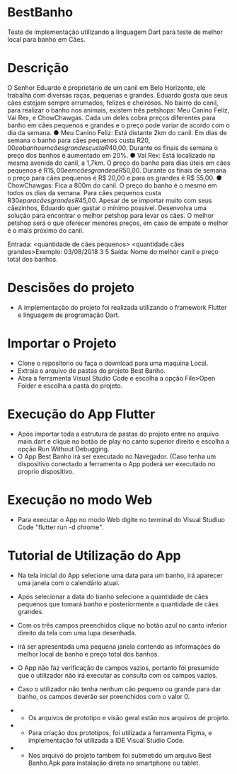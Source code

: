 # BestBanho
Teste de implementação utilizando a linguagem Dart para teste de melhor local para banho em Cães.


# Descrição
O Senhor Eduardo é proprietário de um canil em Belo Horizonte, ele trabalha com
diversas raças, pequenas e grandes. Eduardo gosta que seus cães estejam sempre
arrumados, felizes e cheirosos.
No bairro do canil, para realizar o banho nos animais, existem três petshops: Meu
Canino Feliz, Vai Rex, e ChowChawgas. Cada um deles cobra preços diferentes para
banho em cães pequenos e grandes e o preço pode variar de acordo com o dia da
semana.
● Meu Canino Feliz: Está distante 2km do canil. Em dias de semana o banho para
cães pequenos custa R$20,00 e o banho em cães grandes custa R$40,00.
Durante os finais de semana o preço dos banhos é aumentado em 20%.
● Vai Rex: Está localizado na mesma avenida do canil, a 1,7km. O preço do banho
para dias úteis em cães pequenos é R$15,00 e em cães grandes é R$50,00.
Durante os finais de semana o preço para cães pequenos é R$ 20,00 e para os
grandes é R$ 55,00.
● ChowChawgas: Fica a 800m do canil. O preço do banho é o mesmo em todos os
dias da semana. Para cães pequenos custa R$30 e para cães grandes R$45,00.
Apesar de se importar muito com seus cãezinhos, Eduardo quer gastar o mínimo
possível. Desenvolva uma solução para encontrar o melhor petshop para levar os cães.
O melhor petshop será o que oferecer menores preços, em caso de empate o melhor é
o mais próximo do canil.

Entrada:
<data> <quantidade de cães pequenos> <quantidade cães grandes>Exemplo: 03/08/2018 3 5
Saída:
Nome do melhor canil e preço total dos banhos.

# Descisões do projeto
- A implementação do projeto foi realizada utilizando o framework Flutter e linguagem de programação Dart.

# Importar o Projeto
- Clone o repositorio ou faça o download para uma maquina Local.
- Extraia o arquivo de pastas do projeto Best Banho.
- Abra a ferramenta Visual Studio Code e escolha a opção File>Open Folder e escolha a pasta do projeto.

# Execução do App Flutter
- Após importar toda a estrutura de pastas do projeto entre no arquivo main.dart e clique no botão de play no canto superior direito e escolha a opção Run Without Debugging.
- O App Best Banho irá ser executado no Navegador. (Caso tenha um dispositivo conectado a ferramenta o App poderá ser executado no proprio dispositivo.

# Execução no modo Web
- Para executar o App no modo Web digite no terminal do Visual Studiuo Code "flutter run -d chrome".

# Tutorial de Utilização do App
- Na tela inicial do App selecione uma data para um banho, irá aparecer uma janela com o calendário atual.
- Após selecionar a data do banho selecione a quantidade de cães pequenos que tomará banho e posteriormente a quantidade de cães grandes.
- Com os três campos preenchidos clique no botão azul no canto inferior direito da tela com uma lupa desenhada.
- irá ser apresentada uma pequena janela contendo as informações do melhor local de banho e preço total dos banhos.
- O App não faz verificação de campos vazios, portanto foi presumido que o utilizador não irá executar as consulta com os campos vazios.
- Caso o utilizador não tenha nenhum cão pequeno ou grande para dar banho, os campos deverão ser preenchidos com o valor 0.
 
- * Os arquivos de prototipo e visão geral estão nos arquivos de projeto.
- * Para criação dos prototipos, foi utilizada a ferramenta Figma, e implementação foi utilizada a IDE Visual Studio Code.
- * Nos arquivo do projeto tambem foi submetido um arquivo Best Banho.Apk para instalação direta no smartphone ou tablet.





